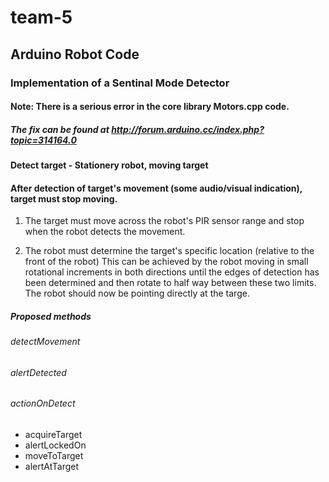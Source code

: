 # team-5
## Arduino Robot Code

### Implementation of a Sentinal Mode Detector

#### Note: There is a serious error in the core library Motors.cpp code.
##### The fix can be found at http://forum.arduino.cc/index.php?topic=314164.0

#### Detect target - Stationery robot, moving target

#### After detection of target's movement (some audio/visual indication), target must stop moving.

1) The target must move across the robot's PIR sensor range and stop when the robot detects the movement.

2) The robot must determine the target's specific location (relative to the front of the robot) This can be 
achieved by the robot moving in small rotational increments in both directions until the edges of detection has been
determined and then rotate to half way between these two limits. The robot should now be pointing directly at the targe.

##### Proposed methods

###### detectMovement
###### alertDetected
###### actionOnDetect
* acquireTarget
* alertLockedOn
* moveToTarget
* alertAtTarget
